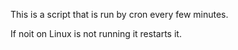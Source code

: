 This is a script that is run by cron every few minutes.

If noit on Linux is not running it restarts it.  
